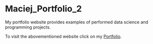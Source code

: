# Maciej_Portfolio_2

My portfolio website provides examples of performed data science and programming projects.

To visit the abovementioned website click on my [Portfolio](https://maciejpyra.github.io/Maciej_Portfolio_2/).

